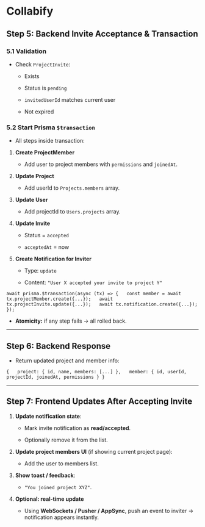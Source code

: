 # Collabify
## **Step 5: Backend Invite Acceptance & Transaction**

### **5.1 Validation**

- Check `ProjectInvite`:
    
    - Exists
        
    - Status is `pending`
        
    - `invitedUserId` matches current user
        
    - Not expired
        

### **5.2 Start Prisma `$transaction`**

- All steps inside transaction:
    

1. **Create ProjectMember**
    
    - Add user to project members with `permissions` and `joinedAt`.
        
2. **Update Project**
    
    - Add userId to `Projects.members` array.
        
3. **Update User**
    
    - Add projectId to `Users.projects` array.
        
4. **Update Invite**
    
    - Status = `accepted`
        
    - `acceptedAt` = now
        
5. **Create Notification for Inviter**
    
    - Type: `update`
        
    - Content: `"User X accepted your invite to project Y"`
        

`await prisma.$transaction(async (tx) => {   const member = await tx.projectMember.create({...});   await tx.projectInvite.update({...});   await tx.notification.create({...}); });`

- **Atomicity:** if any step fails → all rolled back.
    

---

## **Step 6: Backend Response**

- Return updated project and member info:
    

`{   project: { id, name, members: [...] },   member: { id, userId, projectId, joinedAt, permissions } }`

---

## **Step 7: Frontend Updates After Accepting Invite**

1. **Update notification state**:
    
    - Mark invite notification as **read/accepted**.
        
    - Optionally remove it from the list.
        
2. **Update project members UI** (if showing current project page):
    
    - Add the user to members list.
        
3. **Show toast / feedback**:
    
    - `"You joined project XYZ"`.
        
4. **Optional: real-time update**
    
    - Using **WebSockets / Pusher / AppSync**, push an event to inviter → notification appears instantly.
        